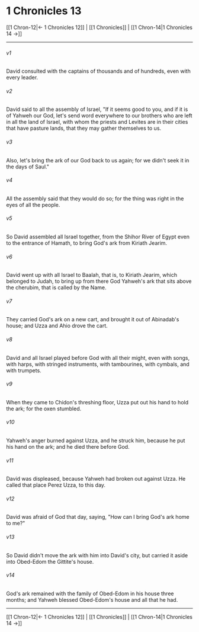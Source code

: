 # 1 Chronicles 13

[[1 Chron-12|← 1 Chronicles 12]] | [[1 Chronicles]] | [[1 Chron-14|1 Chronicles 14 →]]
***



###### v1 
David consulted with the captains of thousands and of hundreds, even with every leader. 

###### v2 
David said to all the assembly of Israel, "If it seems good to you, and if it is of Yahweh our God, let's send word everywhere to our brothers who are left in all the land of Israel, with whom the priests and Levites are in their cities that have pasture lands, that they may gather themselves to us. 

###### v3 
Also, let's bring the ark of our God back to us again; for we didn't seek it in the days of Saul." 

###### v4 
All the assembly said that they would do so; for the thing was right in the eyes of all the people. 

###### v5 
So David assembled all Israel together, from the Shihor River of Egypt even to the entrance of Hamath, to bring God's ark from Kiriath Jearim. 

###### v6 
David went up with all Israel to Baalah, that is, to Kiriath Jearim, which belonged to Judah, to bring up from there God Yahweh's ark that sits above the cherubim, that is called by the Name. 

###### v7 
They carried God's ark on a new cart, and brought it out of Abinadab's house; and Uzza and Ahio drove the cart. 

###### v8 
David and all Israel played before God with all their might, even with songs, with harps, with stringed instruments, with tambourines, with cymbals, and with trumpets. 

###### v9 
When they came to Chidon's threshing floor, Uzza put out his hand to hold the ark; for the oxen stumbled. 

###### v10 
Yahweh's anger burned against Uzza, and he struck him, because he put his hand on the ark; and he died there before God. 

###### v11 
David was displeased, because Yahweh had broken out against Uzza. He called that place Perez Uzza, to this day. 

###### v12 
David was afraid of God that day, saying, "How can I bring God's ark home to me?" 

###### v13 
So David didn't move the ark with him into David's city, but carried it aside into Obed-Edom the Gittite's house. 

###### v14 
God's ark remained with the family of Obed-Edom in his house three months; and Yahweh blessed Obed-Edom's house and all that he had.

***
[[1 Chron-12|← 1 Chronicles 12]] | [[1 Chronicles]] | [[1 Chron-14|1 Chronicles 14 →]]
